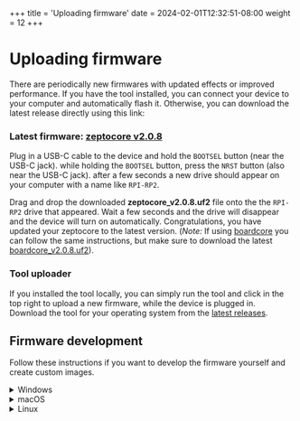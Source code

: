 +++
title = 'Uploading firmware'
date = 2024-02-01T12:32:51-08:00
weight = 12
+++

# Uploading firmware

There are periodically new firmwares with updated effects or improved performance. If you have the tool installed, you can connect your device to your computer and automatically flash it. Otherwise, you can download the latest release directly using this link:

### Latest firmware: **[zeptocore v2.0.8](https://github.com/schollz/_core/releases/download/v2.0.8/zeptocore_v2.0.8.uf2)**



Plug in a USB-C cable to the device and hold the `BOOTSEL` button (near the USB-C jack). while holding the `BOOTSEL` button, press the `NRST` button (also near the USB-C jack). after a few seconds a new drive should appear on your computer with a name like `RPI-RP2`.

Drag and drop the downloaded **zeptocore_v2.0.8.uf2** file onto the the `RPI-RP2` drive that appeared. Wait a few seconds and the drive will disappear and the device will turn on automatically. Congratulations, you have updated your zeptocore to the latest version. (_Note:_ If using [boardcore](#boardcore) you can follow the same instructions, but make sure to download the latest [boardcore_v2.0.8.uf2](https://github.com/schollz/_core/releases/download/v2.0.8/boardcore_v2.0.8.uf2)).


### Tool uploader

If you installed the tool locally, you can simply run the tool and click in the top right to upload a new firmware, while the device is plugged in. Download the tool for your operating system from the [latest releases](https://github.com/schollz/_core/releases/latest).

## Firmware development


Follow these instructions if you want to develop the firmware yourself and create custom images.

<details><summary>Windows</summary>

Install WSL 2

```
$ wsl --set-default-version 2
$ wsl --install Ubuntu
```

Then restart computer and run 

```
$ wsl --install
```

That should start your system. Then you can follow the Linux directions.

</details>


<details><summary>macOS</summary>


First install homebrew:

```
/bin/bash -c "$(curl -fsSL https://raw.githubusercontent.com/Homebrew/install/master/install.sh)"
```

You will need to add Homebrew to your PATH. Do so by running the following two commands:

```
which brew
```

will tell you which path your brew is on. then

```
echo 'eval "$([path to homebrew from command above] shellenv)"' >> /Users/USERNAME/.zprofile (remembering to substitute your username)
eval "$(/opt/homebrew/bin/brew shellenv)"
```

Now you can install the toolchain:

```
brew install cmake python
brew tap ArmMbed/homebrew-formulae
brew install gcc-arm-embedded
```

Now clone the repo and install the Pico SDK

```
git clone https://github.com/schollz/_core
cd _core
export PICO_SDK_PATH=$(pwd)/pico-sdk
git clone -b master https://github.com/raspberrypi/pico-sdk.git
cd pico-sdk &&  git submodule update --init && cd ..
```

Now you should be able to build zeptocore:

```
make clean zeptocore
```

</details>

<details><summary>Linux</summary>

Install the pre-requisites:

```
sudo apt install cmake gcc-arm-none-eabi \
    libnewlib-arm-none-eabi \
    libstdc++-arm-none-eabi-newlib \
    git python3 g++
sudo -H python3 -m pip install numpy \
    matplotlib tqdm icecream librosa click
```

Clone this repo and install the Pico SDK:

```
git clone https://github.com/schollz/_core
cd _core
git clone https://github.com/raspberrypi/pico-sdk
cd pico-sdk &&  git submodule update --init && cd ..
export PICO_SDK_PATH=$(pwd)/pico-sdk
```

Do a build:

```
make clean zeptocore
```

(replace 'zeptocore' with 'ectocore' or 'boardcore' if you are building a different image)

</details>
